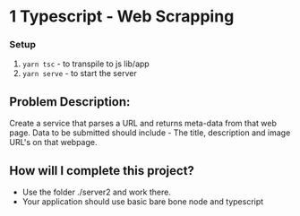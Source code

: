 # 1  Typescript - Web Scrapping

### Setup
1. `yarn tsc` - to transpile to js lib/app
2. `yarn serve` - to start the server

## Problem Description:

Create a service that parses a URL and returns meta-data from that web page. Data to be submitted should include - The title, description and image URL's on that webpage.

## How will I complete this project?

- Use the folder ./server2 and work there.
- Your application should use basic bare bone node and typescript